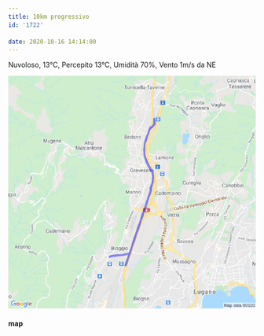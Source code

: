 ```yaml
---
title: 10km progressivo
id: '1722'

date: 2020-10-16 14:14:00
---
```


Nuvoloso, 13°C, Percepito 13°C, Umidità 70%, Vento 1m/s da NE

![image](/images/2021/08/20201016-activity-map.png)

#### map
